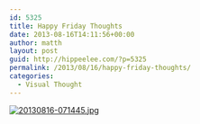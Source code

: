 ```yaml
---
id: 5325
title: Happy Friday Thoughts
date: 2013-08-16T14:11:56+00:00
author: matth
layout: post
guid: http://hippeelee.com/?p=5325
permalink: /2013/08/16/happy-friday-thoughts/
categories:
  - Visual Thought
---
```

[<img src="http://localhost/wp-content/uploads/2013/08/20130816-071445.jpg" alt="20130816-071445.jpg" class="alignnone size-full" />](http://localhost/wp-content/uploads/2013/08/20130816-071445.jpg)